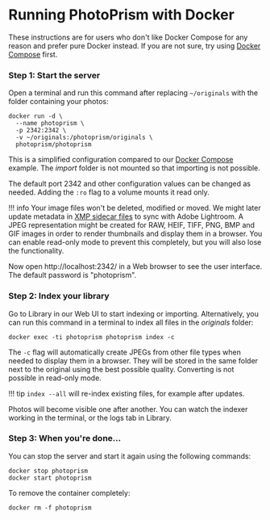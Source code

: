 # Running PhotoPrism with Docker

These instructions are for users who don't like Docker Compose for any reason and prefer pure Docker instead. If you are not
sure, try using [Docker Compose](docker-compose.md) first.

### Step 1: Start the server ###

Open a terminal and run this command after replacing `~/originals` with
the folder containing your photos:

```
docker run -d \
  --name photoprism \
  -p 2342:2342 \
  -v ~/originals:/photoprism/originals \
  photoprism/photoprism
```

This is a simplified configuration compared to our [Docker Compose](docker-compose.md) example. The *import*
folder is not mounted so that importing is not possible.

The default port 2342 and other configuration values can be changed as needed. Adding the `:ro` flag to a volume 
mounts it read only. 

!!! info
    Your image files won't be deleted, modified or moved. We might later update metadata in 
    [XMP sidecar files](https://www.adobe.com/products/xmp.html) to
    sync with Adobe Lightroom.
    A JPEG representation might be created for RAW, HEIF, TIFF, PNG, BMP and GIF images in order to render 
    thumbnails and display them in a browser. You can enable read-only mode to prevent this completely, but you will also lose the functionality.

Now open http://localhost:2342/ in a Web browser to see the user interface. The default password is "photoprism".

### Step 2: Index your library ###

Go to Library in our Web UI to start indexing or importing.
Alternatively, you can run this command in a terminal to index all files in the *originals* folder:

```
docker exec -ti photoprism photoprism index -c
```

The `-c` flag will automatically create JPEGs from other file types when needed to display them in a browser.
They will be stored in the same folder next to the original using the best possible quality. Converting is not possible in read-only mode.

!!! tip
    `index --all` will re-index existing files, for example after updates.

Photos will become visible one after another. You can watch the indexer working in the terminal, or the logs tab in Library.

### Step 3: When you're done... ###

You can stop the server and start it again using the following commands:

```
docker stop photoprism
docker start photoprism
```

To remove the container completely:

```
docker rm -f photoprism
```
